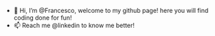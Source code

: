- 👋 Hi, I’m @Francesco, welcome to my github page! here you will find coding done for fun!
- 📫 Reach me @linkedin to know me better!

<!---
fardita/fardita is a ✨ special ✨ repository because its `README.md` (this file) appears on your GitHub profile.
You can click the Preview link to take a look at your changes.
--->
